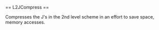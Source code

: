 == L2JCompress ==

Compresses the J's in the 2nd level scheme in an effort to save space, memory accesses.
